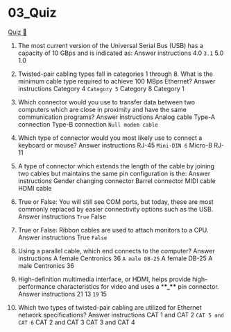 # 03_Quiz

[Quiz &#128279;](https://alison.com/topic/learn/84217/review-quiz)

1. The most current version of the Universal Serial Bus (USB) has a capacity of 10 GBps and is indicated as:
   Answer instructions
   4.0
   `3.1`
   5.0
   1.0
2. Twisted-pair cabling types fall in categories 1 through 8. What is the minimum cable type required to achieve 100 MBps Ethernet?
   Answer instructions
   Category 4
   `Category 5`
   Category 8
   Category 1

3. Which connector would you use to transfer data between two computers which are close in proximity and have the same communication programs?
   Answer instructions
   Analog cable
   Type-A connection
   Type-B connection
   `Null modem cable`

4. Which type of connector would you most likely use to connect a keyboard or mouse?
   Answer instructions
   RJ-45
   `Mini-DIN 6`
   Micro-B
   RJ-11

5. A type of connector which extends the length of the cable by joining two cables but maintains the same pin configuration is the:
   Answer instructions
   Gender changing connector
   Barrel connector
   MIDI cable
   HDMI cable

6. True or False: You will still see COM ports, but today, these are most commonly replaced by easier connectivity options such as the USB.
   Answer instructions
   `True`
   False

7. True or False: Ribbon cables are used to attach monitors to a CPU.
   Answer instructions
   True
   `False`

8. Using a parallel cable, which end connects to the computer?
   Answer instructions
   A female Centronics 36
   `A male DB-25`
   A female DB-25
   A male Centronics 36

9. High-definition multimedia interface, or HDMI, helps provide high-performance characteristics for video and uses a \***\*\_\*\*** pin connector.
   Answer instructions
   21
   13
   `19`
   15

10. Which two types of twisted-pair cabling are utilized for Ethernet network specifications?
    Answer instructions
    CAT 1 and CAT 2
    `CAT 5 and CAT 6`
    CAT 2 and CAT 3
    CAT 3 and CAT 4
